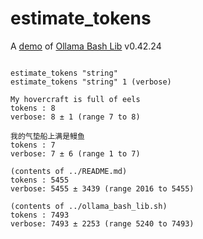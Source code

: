 # estimate_tokens

A [demo](../README.md#demos) of [Ollama Bash Lib](https://github.com/attogram/ollama-bash-lib) v0.42.24
```

estimate_tokens "string"
estimate_tokens "string" 1 (verbose)

My hovercraft is full of eels
tokens : 8
verbose: 8 ± 1 (range 7 to 8)

我的气垫船上满是鳗鱼
tokens : 7
verbose: 7 ± 6 (range 1 to 7)

(contents of ../README.md)
tokens : 5455
verbose: 5455 ± 3439 (range 2016 to 5455)

(contents of ../ollama_bash_lib.sh)
tokens : 7493
verbose: 7493 ± 2253 (range 5240 to 7493)
```
